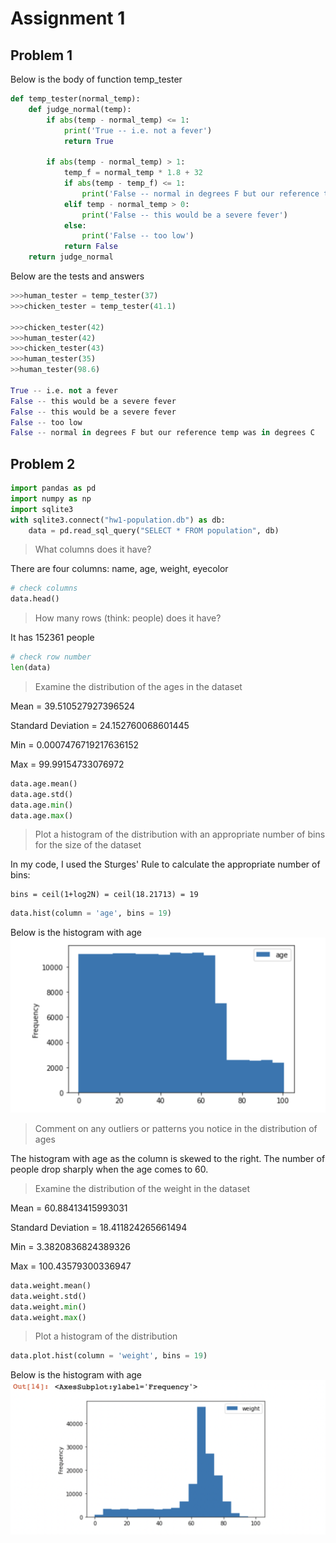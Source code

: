 # Assignment 1
## Problem 1
Below is the body of function temp_tester
```python
def temp_tester(normal_temp):
    def judge_normal(temp):
        if abs(temp - normal_temp) <= 1:
            print('True -- i.e. not a fever')
            return True

        if abs(temp - normal_temp) > 1:
            temp_f = normal_temp * 1.8 + 32
            if abs(temp - temp_f) <= 1:
                print('False -- normal in degrees F but our reference temp was in degrees C')
            elif temp - normal_temp > 0:
                print('False -- this would be a severe fever')
            else:
                print('False -- too low')
            return False
    return judge_normal
```
Below are the tests and answers
```python
>>>human_tester = temp_tester(37)
>>>chicken_tester = temp_tester(41.1)

>>>chicken_tester(42)
>>>human_tester(42)   
>>>chicken_tester(43) 
>>>human_tester(35)   
>>human_tester(98.6) 

True -- i.e. not a fever
False -- this would be a severe fever
False -- this would be a severe fever
False -- too low
False -- normal in degrees F but our reference temp was in degrees C
```
## Problem 2
```python
import pandas as pd
import numpy as np
import sqlite3
with sqlite3.connect("hw1-population.db") as db:
    data = pd.read_sql_query("SELECT * FROM population", db)
```
>What columns does it have? 

There are four columns: name, age, weight, eyecolor
```python
# check columns
data.head()
```
>How many rows (think: people) does it have? 

It has 152361 people
```python
# check row number
len(data)
```
> Examine the distribution of the ages in the dataset

Mean = 39.510527927396524

Standard Deviation = 24.152760068601445

Min = 0.0007476719217636152

Max = 99.99154733076972

```python
data.age.mean()
data.age.std()
data.age.min()
data.age.max()
```

>Plot a histogram of the distribution with an appropriate number of bins for the size of the dataset

In my code, I used the Sturges' Rule to calculate the appropriate number of bins:

    bins = ceil(1+log2N) = ceil(18.21713) = 19 


```python
data.hist(column = 'age', bins = 19)
```
Below is the histogram with age 
![](agehist.png)
>Comment on any outliers or patterns you notice in the distribution of ages

The histogram with age as the column is skewed to the right. The number of people drop sharply when the age comes to 60.

> Examine the distribution of the weight in the dataset

Mean = 60.88413415993031

Standard Deviation = 18.411824265661494

Min = 3.3820836824389326

Max = 100.43579300336947

```python
data.weight.mean()
data.weight.std()
data.weight.min()
data.weight.max()
```
>Plot a histogram of the distribution 
```python
data.plot.hist(column = 'weight', bins = 19)
```
Below is the histogram with age 
![](weighthist.png)

